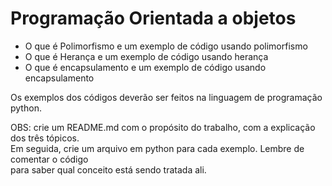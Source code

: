 # Programação Orientada a objetos<br>
- O que é Polimorfismo e um exemplo de código usando polimorfismo<br>
- O que é Herança e um exemplo de código usando herança<br>
- O que é encapsulamento e um exemplo de código usando encapsulamento<br>

Os exemplos dos códigos deverão ser feitos na linguagem de programação python.<br>

OBS: crie um README.md com o propósito do trabalho, com a explicação dos três tópicos.<br>
Em seguida, crie um arquivo em python para cada exemplo. Lembre de comentar o código <br>
para saber qual conceito está sendo tratada ali.<br>
